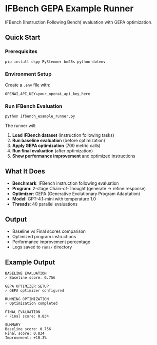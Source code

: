 # IFBench GEPA Example Runner

IFBench (Instruction Following Bench) evaluation with GEPA optimization.

## Quick Start

### Prerequisites
```bash
pip install dspy PyStemmer bm25s python-dotenv
```

### Environment Setup
Create a `.env` file with:
```env
OPENAI_API_KEY=your_openai_api_key_here
```

### Run IFBench Evaluation

```bash
python ifbench_example_runner.py
```

The runner will:
1. **Load IFBench dataset** (instruction following tasks)
2. **Run baseline evaluation** (before optimization)
3. **Apply GEPA optimization** (700 metric calls)
4. **Run final evaluation** (after optimization)
5. **Show performance improvement** and optimized instructions

## What It Does

- **Benchmark**: IFBench instruction following evaluation
- **Program**: 2-stage Chain-of-Thought (generate → refine response)
- **Optimizer**: GEPA (Generative Evolutionary Program Adaptation)
- **Model**: GPT-4.1-mini with temperature 1.0
- **Threads**: 40 parallel evaluations

## Output

- Baseline vs Final scores comparison
- Optimized program instructions
- Performance improvement percentage
- Logs saved to `runs/` directory

## Example Output

```
BASELINE EVALUATION
✓ Baseline score: 0.756

GEPA OPTIMIZER SETUP
✓ GEPA optimizer configured

RUNNING OPTIMIZATION
✓ Optimization completed

FINAL EVALUATION
✓ Final score: 0.834

SUMMARY
Baseline score: 0.756
Final score: 0.834
Improvement: +10.3%
```
